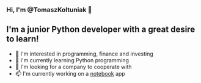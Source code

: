 ### Hi, I'm @TomaszKoltuniak 👋

## I'm a junior Python developer with a great desire to learn!
- 👀 I'm interested in programming, finance and investing
- 🌱 I'm currently learning Python programming
- 💞️ I'm looking for a company to cooperate with
- 📫 I'm currently working on a [notebook] app

<br />
<br />

[notebook]: https://github.com/TomaszKoltuniak/notebook
